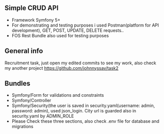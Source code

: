## Simple CRUD API 
* Framework Symfony 5+
* For demonstrating and testing purposes i used Postman(platform for API development), GET, POST, UPDATE, DELETE requests..
* FOS Rest Bundle also used for testing purposes

## General info
Recruitment task, just open my edited commits to see my work, also check my another project https://github.com/johnnyssav/task2


	
## Bundles
* Symfony/Form for validations and constraints
* Symfony/Controller
* Symfony/Security(the user is saved in security.yaml(username: admin, password: admin), used json_login. City url is guarded also in security.yaml by ADMIN_ROLE
* Please Check these three sections, also check .env file for database and migrations
